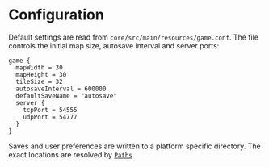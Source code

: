 # Configuration

Default settings are read from `core/src/main/resources/game.conf`. The file
controls the initial map size, autosave interval and server ports:

```hocon
game {
  mapWidth = 30
  mapHeight = 30
  tileSize = 32
  autosaveInterval = 600000
  defaultSaveName = "autosave"
  server {
    tcpPort = 54555
    udpPort = 54777
  }
}
```

Saves and user preferences are written to a platform specific directory. The
exact locations are resolved by
[`Paths`](../core/src/net/lapidist/colony/io/Paths.java).
